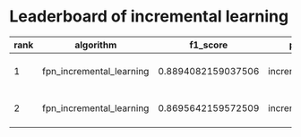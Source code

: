 # Leaderboard of incremental learning


|rank|algorithm               |f1_score          |paradigm           |basemodel|learning_rate|momentum|time               |
|----|------------------------|------------------|-------------------|---------|-------------|--------|-------------------|
|1   |fpn_incremental_learning|0.8894082159037506|incrementallearning|estimator|0.1          |0.8     |2022-06-22 18:23:41|
|2   |fpn_incremental_learning|0.8695642159572509|incrementallearning|estimator|0.1          |0.6     |2022-06-22 18:38:16|
